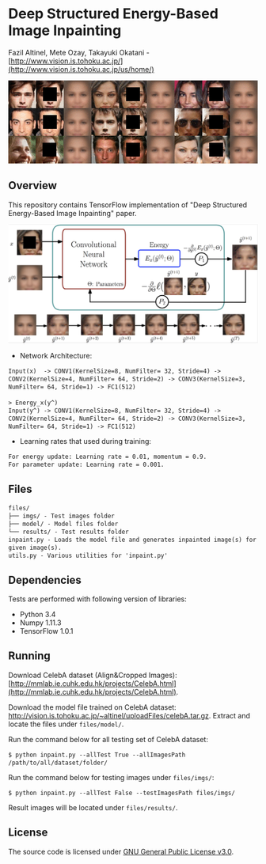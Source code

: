# Deep Structured Energy-Based Image Inpainting
Fazil Altinel, Mete Ozay, Takayuki Okatani  -  [http://www.vision.is.tohoku.ac.jp/](http://www.vision.is.tohoku.ac.jp/us/home/)

![](/files/readmeImages/iterations.gif)

## Overview
This repository contains TensorFlow implementation of "Deep Structured Energy-Based Image Inpainting" paper.

![](/files/readmeImages/lfSonGithub.png)

+ Network Architecture:
```
Input(x)  -> CONV1(KernelSize=8, NumFilter= 32, Stride=4) -> CONV2(KernelSize=4, NumFilter= 64, Stride=2) -> CONV3(KernelSize=3, NumFilter= 64, Stride=1) -> FC1(512)
                                                                                                                                                                      > Energy_x(y^)
Input(y^) -> CONV1(KernelSize=8, NumFilter= 32, Stride=4) -> CONV2(KernelSize=4, NumFilter= 64, Stride=2) -> CONV3(KernelSize=3, NumFilter= 64, Stride=1) -> FC1(512)
```
+ Learning rates that used during training:
```
For energy update: Learning rate = 0.01, momentum = 0.9.
For parameter update: Learning rate = 0.001.
```

## Files
```
files/
├── imgs/ - Test images folder
├── model/ - Model files folder
└── results/ - Test results folder
inpaint.py - Loads the model file and generates inpainted image(s) for given image(s).
utils.py - Various utilities for 'inpaint.py'
```

## Dependencies
Tests are performed with following version of libraries:

+ Python 3.4
+ Numpy 1.11.3
+ TensorFlow 1.0.1

## Running
Download CelebA dataset (Align&Cropped Images): [http://mmlab.ie.cuhk.edu.hk/projects/CelebA.html](http://mmlab.ie.cuhk.edu.hk/projects/CelebA.html).

Download the model file trained on CelebA dataset: http://vision.is.tohoku.ac.jp/~altinel/uploadFiles/celebA.tar.gz. Extract and locate the files under `files/model/`.

Run the command below for all testing set of CelebA dataset:
```
$ python inpaint.py --allTest True --allImagesPath /path/to/all/dataset/folder/
```

Run the command below for testing images under `files/imgs/`:
```
$ python inpaint.py --allTest False --testImagesPath files/imgs/
```

Result images will be located under `files/results/`.

## License
The source code is licensed under [GNU General Public License v3.0](./LICENSE).
